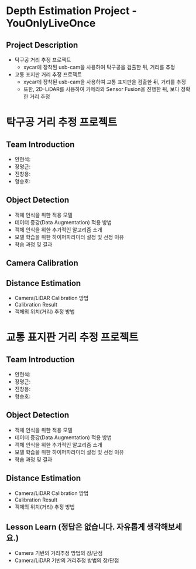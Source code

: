 # Depth Estimation Project - YouOnlyLiveOnce

## Project Description
- 탁구공 거리 추정 프로젝트 
  - xycar에 장착된 usb-cam을 사용하여 탁구공을 검출한 뒤, 거리를 추정
- 교통 표지판 거리 추정 프로젝트
  - xycar에 장착된 usb-cam을 사용하여 교통 표지판을 검출한 뒤, 거리를 추정
  - 또한, 2D-LiDAR를 사용하여 카메라와 Sensor Fusion을 진행한 뒤, 보다 정확한 거리 추정

# 탁구공 거리 추정 프로젝트
## Team Introduction
- 안현석: 
- 장명근: 
- 진창용: 
- 형승호: 

## Object Detection
- 객체 인식을 위한 적용 모델
- 데이터 증강(Data Augmentation) 적용 방법
- 객체 인식을 위한 추가적인 알고리즘 소개
- 모델 학습을 위한 하이퍼파라미터 설정 및 선정 이유
- 학습 과정 및 결과

## Camera Calibration

## Distance Estimation
- Camera/LiDAR Calibration 방법
- Calibration Result
- 객체의 위치(거리) 추정 방법

# 교통 표지판 거리 추정 프로젝트
## Team Introduction
- 안현석: 
- 장명근: 
- 진창용: 
- 형승호: 

## Object Detection
- 객체 인식을 위한 적용 모델
- 데이터 증강(Data Augmentation) 적용 방법
- 객체 인식을 위한 추가적인 알고리즘 소개
- 모델 학습을 위한 하이퍼파라미터 설정 및 선정 이유
- 학습 과정 및 결과

## Distance Estimation
- Camera/LiDAR Calibration 방법
- Calibration Result
- 객체의 위치(거리) 추정 방법

## Lesson Learn (정답은 없습니다. 자유롭게 생각해보세요.)
- Camera 기반의 거리추정 방법의 장/단점
- Camera/LiDAR 기반의 거리추정 방법의 장/단점
